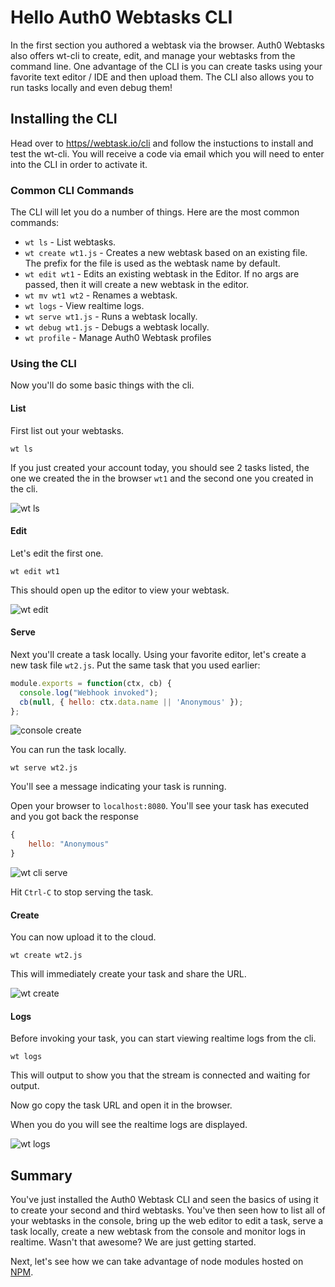 

# Hello Auth0 Webtasks CLI

In the first section you authored a webtask via the browser. Auth0 Webtasks also offers wt-cli to create, edit, and manage your webtasks from the command line. One advantage of the CLI is you can create tasks using your favorite text editor / IDE and then upload them. The CLI also allows you to run tasks locally and even debug them! 

## Installing the CLI

Head over to [https//webtask.io/cli](https://webtask.io/cli) and follow the instuctions to install and test the wt-cli. You will receive a code via email which you will need to enter into the CLI in order to activate it.

### Common CLI Commands

The CLI will let you do a number of things. Here are the most common commands:

- `wt ls` - List webtasks.
- `wt create wt1.js` - Creates a new webtask based on an existing file. The prefix for the file is used as the webtask name by default. 
- `wt edit wt1` - Edits an existing webtask in the Editor. If no args are passed, then it will create a new webtask in the editor. 
- `wt mv wt1 wt2` - Renames a webtask. 
- `wt logs` - View realtime logs.
- `wt serve wt1.js` - Runs a webtask locally.
- `wt debug wt1.js` - Debugs a webtask locally.
- `wt profile` - Manage Auth0 Webtask profiles

### Using the CLI
Now you'll do some basic things with the cli.

#### List
First list out your webtasks.

```
wt ls
```

If you just created your account today, you should see 2 tasks listed, the one we created the in the browser `wt1` and the second one you created in the cli.

![wt ls](../images/wt-cli-ls.png)

#### Edit
Let's edit the first one.

```
wt edit wt1
```

This should open up the editor to view your webtask.

![wt edit](../images/wt-cli-edit.gif)

#### Serve

Next you'll create a task locally. Using your favorite editor, let's create a new task file `wt2.js`. Put the same task that you used earlier:

```javascript
module.exports = function(ctx, cb) {
  console.log("Webhook invoked");
  cb(null, { hello: ctx.data.name || 'Anonymous' });
};
```

![console create](../images/console-create.gif)

You can run the task locally.

```
wt serve wt2.js
```

You'll see a message indicating your task is running.

Open your browser to `localhost:8080`. You'll see your task has executed and you got back the response

```javascript
{
    hello: "Anonymous"
}
```

![wt cli serve](../images/wt-cli-serve.gif)

Hit `Ctrl-C` to stop serving the task.

#### Create

You can now upload it to the cloud.

```
wt create wt2.js
```

This will immediately create your task and share the URL.

![wt create](../images/wt-cli-create.gif)


#### Logs
Before invoking your task, you can start viewing realtime logs from the cli.

```
wt logs
```

This will output to show you that the stream is connected and waiting for output.

Now go copy the task URL and open it in the browser. 

When you do you will see the realtime logs are displayed.

![wt logs](../images/wt-cli-logs.gif)

## Summary


You've just installed the Auth0 Webtask CLI and seen the basics of using it to create your second and third webtasks. You've then seen how to list all of your webtasks in the console, bring up the web editor to edit a task, serve a task locally, create a new webtask from the console and monitor logs in realtime. Wasn't that awesome? We are just getting started. 

Next, let's see how we can take advantage of node modules hosted on [NPM](npm-modules.md).
